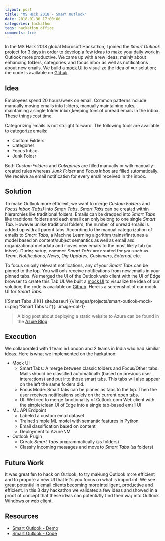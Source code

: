 ```yaml
---
layout: post
title: "MS Hack 2018 - Smart Outlook"
date: 2018-07-30 17:00:00
categories: hackathon
tags: hackathon office
comments: true
---
```


In the MS Hack 2018 global Microsoft Hackathon, I joined the *Smart Outlook* project for 3 days in order to develop a few ideas to make your daily work in Outlook more productive. We came up with a few ideas, mainly about enhancing folders, categories, and focus inbox as well as notifications about new emails. We build a [mock UI][smart-outlook-demo] to visualize the idea of our solution; the code is available on [Github][smart-outlook-code]. 

## Idea

Employees spend 20 hours/week on email. Common patterns include manually moving emails into folders, manually maintaining rules, maintaining a single folder inbox,keeping tons of unread emails in the inbox. These things cost time.

Categorizing emails is not straight forward. The following tools are available to categorize emails:

* Custom Folders
* Categories
* Focus Inbox
* Junk Folder

Both *Custom Folders* and *Categories* are filled manually or with manually-created rules whereas *Junk Folder* and *Focus Inbox* are filled automatically. We receive an email notification for every email received in the inbox.

## Solution

To make Outlook more efficient, we want to merge *Custom Folders* and *Focus Inbox (Tabs)* into *Smart Tabs*. *Smart Tabs* can be created within hierarchies like traditional folders. Emails can be dragged into *Smart Tabs* like traditional folders and each email can only belong to one single *Smart Tab*. However unlike traditional folders, the number of unread emails is added up with all parent tabs. According to the manual categorization of emails to *Smart Tabs*, a Machine Learning algorithm trains/finetunes a model based on content/subject semantics as well as email and organizational metadata and moves new emails to the most likely tab (or inbox). During setup, common *Smart Tabs* are created for you such as *Team*, *Notifications*, *News*, *Org Updates*, *Customers*, *External*, etc.

To focus on only relevant notifications, any of your *Smart Tabs* can be pinned to the top. You will only receive notifications from new emails in your pinned tabs. We merged the UI of the Outlook web client with the UI of Edge browser to create this Tab UI. We built a [mock UI][smart-outlook-demo] to visualize the idea of our solution; the code is available on [Github][smart-outlook-code]. Here is a screenshot of our mock UI for *Smart Tabs*.

![Smart Tabs UI]({{ site.baseurl }}/images/projects/smart-outlook-mock-ui.png "Smart Tabs UI"){: .image-col-1}

> A blog post about deploying a static website to Azure can be found in the [Azure Blog][azure-static-website].

## Execution

We collaborated with 1 team in London and 2 teams in India who had similiar ideas. Here is what we implemented on the hackathon:

* Mock UI
    - Smart Tabs: A merge between classic folders and Focus/Other tabs. Mails should be classified automatically (based on previous user interactions) and put into those smart tabs. This tabs will also appear on the left the same folders did.
    - Focus Mode: Smart tabs can be pinned as tabs to the top. Then the user receives notifications solely on the current open tabs.
    - UI: We tried to merge functionality of Outlook.com Web client with the simple/clean UI of Edge into a single tab-based email UI
* ML API Endpoint
    - Labeled a custom email dataset
    - Trained simple ML model with semantic features in Python
    - Email classification based on content
    - Deployment to Azure VM
* Outlook Plugin
    - Create *Smart Tabs* programmatically (as folders)
    - Classify incoming messages and move to *Smart Tabs* (as folders)

## Future Work

It was great fun to hack on Outlook, to try makiung Outlook more efficient and to propose a new UI that let's you focus on what is important. We see great potential in email clients becoming more intelligent, productive and efficient. In this 3 day hackathon we validated a few ideas and showed in a proof of concept that these ideas can potentially find their way into Outlook Windows or web client.

## Resources

* [Smart Outlook - Demo][smart-outlook-demo]
* [Smart Outlook - Code][smart-outlook-code]

[smart-outlook-demo]: https://mshack2018.z13.web.core.windows.net
[smart-outlook-code]: https://github.com/chaosmail/mshack-2018-smart-outlook
[azure-static-website]: https://azure.microsoft.com/en-us/blog/azure-storage-static-web-hosting-public-preview/
